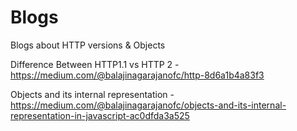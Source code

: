 # Blogs
Blogs about HTTP versions &amp; Objects

Difference Between HTTP1.1 vs HTTP 2 - https://medium.com/@balajinagarajanofc/http-8d6a1b4a83f3


Objects and its internal representation -  https://medium.com/@balajinagarajanofc/objects-and-its-internal-representation-in-javascript-ac0dfda3a525
